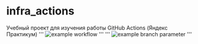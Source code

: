 # infra_actions
Учебный проект для изучения работы GitHub Actions (Яндекс Практикум)
'''
![example workflow](https://github.com/github/docs/actions/workflows/main.yml/badge.svg)
'''
'''
![example branch parameter](https://github.com/github/docs/actions/workflows/main.yml/badge.svg?branch=feature-1)
'''
